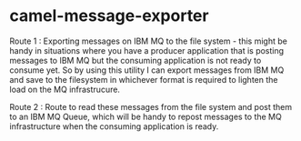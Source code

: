 camel-message-exporter
======================

Route 1 : Exporting messages on IBM MQ to the file system - this might be handy in situations where you have a producer 
application that is posting messages to IBM MQ but the consuming application is not ready to consume yet.
So by using this utility I can export messages from IBM MQ and save to the filesystem in whichever format 
is required to lighten the load on the MQ infrastrucure.

Route 2 : Route to read these messages from the file system and post them to an IBM MQ Queue,
which will be handy to repost messages to the MQ infrastructure when the consuming application is ready.
